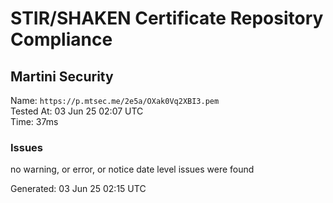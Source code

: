 # STIR/SHAKEN Certificate Repository Compliance

## Martini Security

Name: `https://p.mtsec.me/2e5a/OXak0Vq2XBI3.pem`\
Tested At: 03 Jun 25 02:07 UTC\
Time: 37ms

### Issues

no warning, or error, or notice date level issues were found

Generated: 03 Jun 25 02:15 UTC